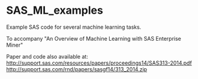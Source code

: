SAS_ML_examples
===============

Example SAS code for several machine learning tasks. 

To accompany "An Overview of Machine Learning with SAS Enterprise Miner"

Paper and code also available at:
http://support.sas.com/resources/papers/proceedings14/SAS313-2014.pdf
http://support.sas.com/rnd/papers/sasgf14/313_2014.zip

